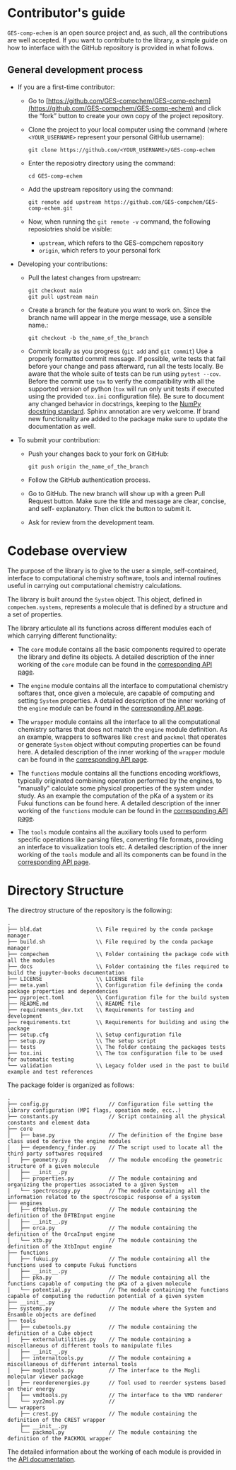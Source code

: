 # Contributor's guide

`GES-comp-echem` is an open source project and, as such, all the contributions are well accepted. If you want to contribute to the library, a simple guide on how to interface with the GitHub repository is provided in what follows.

## General development process

* If you are a first-time contributor:

    * Go to [https://github.com/GES-compchem/GES-comp-echem](https://github.com/GES-compchem/GES-comp-echem) and click the “fork” button to create your own copy of the project repository.

    * Clone the project to your local computer using the command (where `<YOUR_USERNAME>` represent your personal GitHub username): 
        ```
        git clone https://github.com/<YOUR_USERNAME>/GES-comp-echem
        ```

    * Enter the reposiotry directory using the command:
        ```
        cd GES-comp-echem
        ```

    * Add the upstream repository using the command:
        ```
        git remote add upstream https://github.com/GES-compchem/GES-comp-echem.git
        ```

    * Now, when running the `git remote -v` command, the following reposiotries shold be visible:
        * `upstream`, which refers to the GES-compchem repository
        * `origin`, which refers to your personal fork

* Developing your contributions:
    
    * Pull the latest changes from upstream:
        ```
        git checkout main
        git pull upstream main
        ```

    * Create a branch for the feature you want to work on. Since the branch name will appear in the merge message, use a sensible name.:
        ```
        git checkout -b the_name_of_the_branch
        ```

    * Commit locally as you progress (`git add` and `git commit`) Use a properly formatted commit message. If possible, write tests that fail before your change and pass afterward, run all the tests locally. Be aware that the whole suite of tests can be run using `pytest --cov`. Before the commit use `tox` to verify the compatibility with all the supported version of python (`tox` will run only unit tests if executed using the provided `tox.ini` configuration file). Be sure to document any changed behavior in docstrings, keeping to the [NumPy docstring standard](https://numpydoc.readthedocs.io/en/latest/format.html). Sphinx annotation are very welcome. If brand new functionality are added to the package make sure to update the documentation as well.

* To submit your contribution:

    * Push your changes back to your fork on GitHub:
        ```
        git push origin the_name_of_the_branch
        ```
    * Follow the GitHub authentication process.

    * Go to GitHub. The new branch will show up with a green Pull Request button. Make sure the title and message are clear, concise, and self- explanatory. Then click the button to submit it.

    * Ask for review from the development team.

# Codebase overview

The purpose of the library is to give to the user a simple, self-contained, interface to computational chemistry software, tools and internal routines useful in carrying out computational chemistry calculations. 

The library is built around the `System` object. This object, defined in `compechem.systems`, represents a molecule that is defined by a structure and a set of properties.

The library articulate all its functions across different modules each of which carrying different functionality:

* The `core` module contains all the basic components required to operate the library and define its objects. A detailed description of the inner working of the `core` module can be found in the [corresponding API page](API-core).

* The `engine` module contains all the interface to computational chemistry softares that, once given a molecule, are capable of computing and setting `System` properties. A detailed description of the inner working of the `engine` module can be found in the [corresponding API page](API-engines).

* The `wrapper` module contains all the interface to all the computational chemistry softares that does not match the `engine` module definition. As an example, wrappers to softwares like `crest` and `packmol` that operates or generate `System` object without computing properties can be found here. A detailed description of the inner working of the `wrapper` module can be found in the [corresponding API page](API-wrappers).

* The `functions` module contains all the functions encoding workflows, typically originated combining operation performed by the engines, to "manually" calculate some physical properties of the system under study. As an example the computation of the pKa of a system or its Fukui functions can be found here. A detailed description of the inner working of the `functions` module can be found in the [corresponding API page](API-functions).

* The `tools` module contains all the auxiliary tools used to perform specific operations like parsing files, converting file formats, providing an interface to visualization tools etc. A detailed description of the inner working of the `tools` module and all its components can be found in the [corresponding API page](API-tools).

# Directory Structure

The directroy structure of the repository is the following:

```
.
├── bld.dat                 \\ File required by the conda package manager
├── build.sh                \\ File required by the conda package manager
├── compechem               \\ Folder containing the package code with all the modules
├── docs                    \\ Folder containing the files required to build the jupyter-books documentation 
├── LICENSE                 \\ LICENSE file
├── meta.yaml               \\ Configuration file defining the conda package properties and dependencies
├── pyproject.toml          \\ Configuration file for the build system
├── README.md               \\ README file
├── requirements_dev.txt    \\ Requirements for testing and development
├── requirements.txt        \\ Requirements for building and using the package
├── setup.cfg               \\ Setup configuration file
├── setup.py                \\ The setup script
├── tests                   \\ The folder containg the packages tests
├── tox.ini                 \\ The tox configuration file to be used for automatic testing
└── validation              \\ Legacy folder used in the past to build example and test references
```

The package folder is organized as follows:

```
.
├── config.py                   // Configuration file setting the library configuration (MPI flags, opeation mode, ecc..)
├── constants.py                // Script containing all the physical constants and element data
├── core
│   ├── base.py                 // The definition of the Engine base class used to derive the engine modules
│   ├── dependency_finder.py    // The script used to locate all the third party softwares required
│   ├── geometry.py             // The module encoding the geometric structure of a given molecule
│   ├── __init__.py
│   ├── properties.py           // The module containing and organizing the properties associated to a given System
│   └── spectroscopy.py         // The module containing all the information related to the spectroscopic response of a system
├── engines
│   ├── dftbplus.py             // The module containing the definition of the DFTBInput engine
│   ├── __init__.py 
│   ├── orca.py                 // The module containing the definition of the OrcaInput engine
│   └── xtb.py                  // The module containing the definition of the XtbInput engine
├── functions
│   ├── fukui.py                // The module containing all the functions used to compute Fukui functions
│   ├── __init__.py
│   ├── pka.py                  // The module containing all the functions capable of computing the pKa of a given molecule
│   └── potential.py            // The module containing the functions capable of computing the reduction potential of a given system 
├── __init__.py
├── systems.py                  // The module where the System and Ensamble objects are defined
├── tools
│   ├── cubetools.py            // The module containing the definition of a Cube object
│   ├── externalutilities.py    // The module containing a miscellaneous of different tools to manipulate files
│   ├── __init__.py
│   ├── internaltools.py        // The module containing a miscellaneous of different internal tools
│   ├── moglitools.py           // The interface to the Mogli molecular viewer package
│   ├── reorderenergies.py      // Tool used to reorder systems based on their energy
│   ├── vmdtools.py             // The interface to the VMD renderer
│   └── xyz2mol.py              // 
└── wrappers
    ├── crest.py                // The module containing the definition of the CREST wrapper
    ├── __init__.py
    └── packmol.py              // The module containing the definition of the PACKMOL wrapper
```

The detailed information about the working of each module is provided in the [API documentation](API-main).